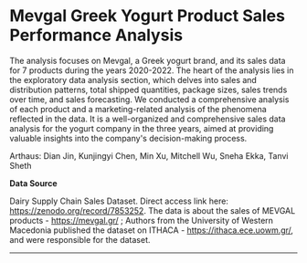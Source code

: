 # Mevgal Greek Yogurt Product Sales Performance Analysis

The analysis focuses on Mevgal, a Greek yogurt brand, and its sales data for 7 products during the years 2020-2022. The heart of the analysis lies in the exploratory data analysis section, which delves into sales and distribution patterns, total shipped quantities, package sizes, sales trends over time, and sales forecasting. We conducted a comprehensive analysis of each product and a marketing-related analysis of the phenomena reflected in the data. It is a well-organized and comprehensive sales data analysis for the yogurt company in the three years, aimed at providing valuable insights into the company's decision-making process.

Arthaus: Dian Jin, Kunjingyi Chen, Min Xu, Mitchell Wu, Sneha Ekka, Tanvi Sheth




**Data Source**

Dairy Supply Chain Sales Dataset. Direct access link here: https://zenodo.org/record/7853252. The data is about the sales of MEVGAL products - https://mevgal.gr/ ; Authors from the University of Western Macedonia published the dataset on ITHACA - https://ithaca.ece.uowm.gr/, and were responsible for the dataset.


---

